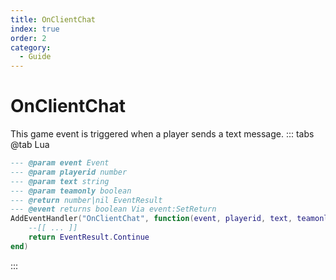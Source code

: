 ```yaml
---
title: OnClientChat
index: true
order: 2
category:
  - Guide
---
```


# OnClientChat
This game event is triggered when a player sends a text message.
::: tabs
@tab Lua
```lua
--- @param event Event
--- @param playerid number
--- @param text string
--- @param teamonly boolean
--- @return number|nil EventResult
--- @event returns boolean Via event:SetReturn
AddEventHandler("OnClientChat", function(event, playerid, text, teamonly)
    --[[ ... ]]
    return EventResult.Continue
end)
```

:::